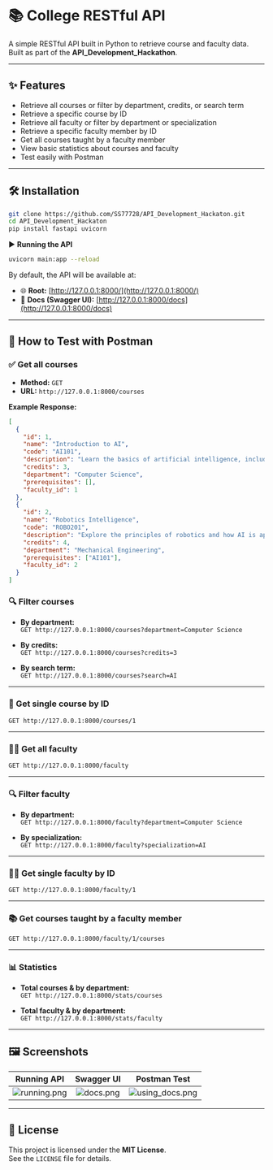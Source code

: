 # 📚 College RESTful API

A simple RESTful API built in Python to retrieve course and faculty data.  
Built as part of the **API_Development_Hackathon**.

---

## ✨ Features

- Retrieve all courses or filter by department, credits, or search term
- Retrieve a specific course by ID
- Retrieve all faculty or filter by department or specialization
- Retrieve a specific faculty member by ID
- Get all courses taught by a faculty member
- View basic statistics about courses and faculty
- Test easily with Postman

---

## 🛠 Installation

```bash
git clone https://github.com/SS77728/API_Development_Hackaton.git
cd API_Development_Hackaton
pip install fastapi uvicorn
```

▶️ **Running the API**

```bash
uvicorn main:app --reload
```

By default, the API will be available at:

- 🌐 **Root:** [http://127.0.0.1:8000/](http://127.0.0.1:8000/)
- 📑 **Docs (Swagger UI):** [http://127.0.0.1:8000/docs](http://127.0.0.1:8000/docs)

---

## 🧪 How to Test with Postman

### ✅ Get all courses

- **Method:** `GET`  
- **URL:** `http://127.0.0.1:8000/courses`

**Example Response:**
```json
[
  {
    "id": 1,
    "name": "Introduction to AI",
    "code": "AI101",
    "description": "Learn the basics of artificial intelligence, including machine learning and neural networks.",
    "credits": 3,
    "department": "Computer Science",
    "prerequisites": [],
    "faculty_id": 1
  },
  {
    "id": 2,
    "name": "Robotics Intelligence",
    "code": "ROBO201",
    "description": "Explore the principles of robotics and how AI is applied in robotic systems.",
    "credits": 4,
    "department": "Mechanical Engineering",
    "prerequisites": ["AI101"],
    "faculty_id": 2
  }
]
```

### 🔍 Filter courses

- **By department:**  
  `GET http://127.0.0.1:8000/courses?department=Computer Science`

- **By credits:**  
  `GET http://127.0.0.1:8000/courses?credits=3`

- **By search term:**  
  `GET http://127.0.0.1:8000/courses?search=AI`

---

### 📌 Get single course by ID

`GET http://127.0.0.1:8000/courses/1`

---

### 👨‍🏫 Get all faculty

`GET http://127.0.0.1:8000/faculty`

---

### 🔍 Filter faculty

- **By department:**  
  `GET http://127.0.0.1:8000/faculty?department=Computer Science`

- **By specialization:**  
  `GET http://127.0.0.1:8000/faculty?specialization=AI`

---

### 👨‍🏫 Get single faculty by ID

`GET http://127.0.0.1:8000/faculty/1`

---

### 📚 Get courses taught by a faculty member

`GET http://127.0.0.1:8000/faculty/1/courses`

---

### 📊 Statistics

- **Total courses & by department:**  
  `GET http://127.0.0.1:8000/stats/courses`

- **Total faculty & by department:**  
  `GET http://127.0.0.1:8000/stats/faculty`


---

## 🖼 Screenshots

| Running API | Swagger UI | Postman Test |
|:--:|:--:|:--:|
| ![running.png](API/Running_API.png) | ![docs.png](API/docs.png) | ![using_docs.png](API/docs_run.png) | ![postman.png](API/postman.png) |

---

## 📄 License

This project is licensed under the **MIT License**.  
See the `LICENSE` file for details.
